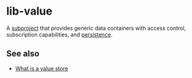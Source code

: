 # lib-value

A [subproject](def://) that provides generic data containers with access control, subscription capabilities, 
and [persistence](def://).


## See also

- [What is a value store](guide://)